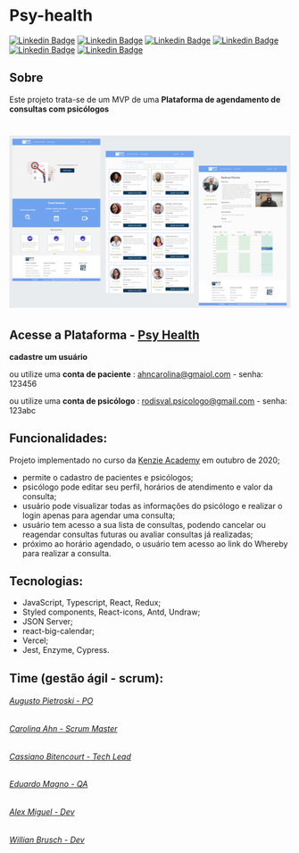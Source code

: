 # Psy-health

[![Linkedin Badge](https://img.shields.io/badge/-Alex_Miguel-0077b5?labelColor=0077b5&logo=Linkedin&logoColor=white&link=https://www.linkedin.com/in/alexmiguel95/)](https://www.linkedin.com/in/alexmiguel95/)
[![Linkedin Badge](https://img.shields.io/badge/-Augusto_Pietroski-0077b5?labelColor=0077b5&logo=Linkedin&logoColor=white&link=https://www.linkedin.com/in/augusto-pietroski/)](https://www.linkedin.com/in/augusto-pietroski/)
[![Linkedin Badge](https://img.shields.io/badge/-Carol_Ahn-0077b5?labelColor=0077b5&logo=Linkedin&logoColor=white&link=https://www.linkedin.com/in/carolina-ahn/)](https://www.linkedin.com/in/carolina-ahn/)
[![Linkedin Badge](https://img.shields.io/badge/-Cassiano_Bitencourt-0077b5?labelColor=0077b5&logo=Linkedin&logoColor=white&link=https://www.linkedin.com/in/cassiano-doederlein-648592148/)](https://www.linkedin.com/in/cassiano-doederlein-648592148/)
[![Linkedin Badge](https://img.shields.io/badge/-Eduardo_Magno-0077b5?labelColor=0077b5&logo=Linkedin&logoColor=white&link=https://www.linkedin.com/in/edu-magno/)](https://www.linkedin.com/in/edu-magno/)
[![Linkedin Badge](https://img.shields.io/badge/-Willian_Brusch-0077b5?labelColor=0077b5&logo=Linkedin&logoColor=white&link=https://www.linkedin.com/in/willian-brusch-237448154/)](https://www.linkedin.com/in/willian-brusch-237448154/)

## Sobre

Este projeto trata-se de um MVP de uma **Plataforma de agendamento de consultas com psicólogos**

<h1 align = center>
    <img src="src/assets/imgs/psy-health.png">
</h1>

## Acesse a Plataforma - **[Psy Health](https://psy-health.vercel.app/)**

**cadastre um usuário**

ou utilize uma **conta de paciente** : ahncarolina@gmaiol.com - senha: 123456

ou utilize uma **conta de psicólogo** : rodisval.psicologo@gmail.com - senha: 123abc

## Funcionalidades:

Projeto implementado no curso da [Kenzie Academy](https://kenzie.com.br/) em outubro de 2020;

- permite o cadastro de pacientes e psicólogos;
- psicólogo pode editar seu perfil, horários de atendimento e valor da consulta;
- usuário pode visualizar todas as informações do psicólogo e realizar o login apenas para agendar uma consulta;
- usuário tem acesso a sua lista de consultas, podendo cancelar ou reagendar consultas futuras ou avaliar consultas já realizadas;
- próximo ao horário agendado, o usuário tem acesso ao link do Whereby para realizar a consulta.

## Tecnologias:

- JavaScript, Typescript, React, Redux;
- Styled components, React-icons, Antd, Undraw;
- JSON Server;
- react-big-calendar;
- Vercel;
- Jest, Enzyme, Cypress.

## Time (gestão ágil - scrum):

###### [Augusto Pietroski - PO](https://www.linkedin.com/in/augusto-pietroski/)

###### [Carolina Ahn - Scrum Master](https://www.linkedin.com/in/carolina-ahn/)

###### [Cassiano Bitencourt - Tech Lead](https://www.linkedin.com/in/cassiano-doederlein-648592148/)

###### [Eduardo Magno - QA](https://www.linkedin.com/in/edu-magno/)

###### [Alex Miguel - Dev](https://www.linkedin.com/in/alexmiguel95/)

###### [Willian Brusch - Dev](https://www.linkedin.com/in/willian-brusch-237448154/)

